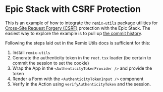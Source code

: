 # Epic Stack with CSRF Protection

This is an example of how to integrate the
[`remix-utils`](https://github.com/sergiodxa/remix-utils) package utilities for
[Cross-Site Request Forgery (CSRF)](https://en.wikipedia.org/wiki/Cross-site_request_forgery)
protection with the Epic Stack. The easiest way to explore the example is to
pull up
[the commit history](https://github.com/kentcdodds/epic-stack-with-csrf/commits/main).

Following the steps laid out in the Remix Utils docs is sufficient for this:

1. Install `remix-utils`
2. Generate the authenticity token in the `root.tsx` loader (be certain to
   commit the session to set the cookie)
3. Wrap the App in the `<AuthenticityTokenProvider />` and provide the token
4. Render a Form with the `<AuthenticityTokenInput />` component
5. Verify in the Action using `verifyAuthenticityToken` and the session.
